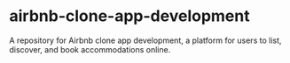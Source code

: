 # airbnb-clone-app-development
A repository for Airbnb clone app development, a platform for users to list, discover, and book accommodations online.

